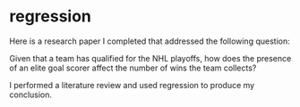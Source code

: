 # regression
Here is a research paper I completed that addressed the following question:

Given that a team has qualified for the NHL playoffs, how does the presence of an elite goal scorer affect the number of wins the team collects?

I performed a literature review and used regression to produce my conclusion. 
